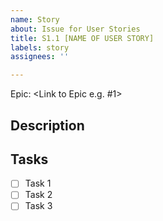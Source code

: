 ```yaml
---
name: Story
about: Issue for User Stories
title: S1.1 [NAME OF USER STORY]
labels: story
assignees: ''

---
```


Epic: <Link to Epic e.g. #1>


## Description


## Tasks
- [ ] Task 1
- [ ] Task 2
- [ ] Task 3
